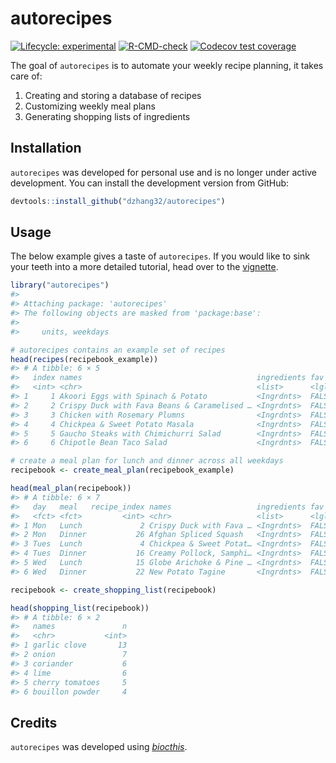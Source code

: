 
<!-- README.md is generated from README.Rmd. Please edit that file -->

# autorecipes

<!-- badges: start -->

[![Lifecycle:
experimental](https://img.shields.io/badge/lifecycle-experimental-orange.svg)](https://lifecycle.r-lib.org/articles/stages.html#experimental)
[![R-CMD-check](https://github.com/dzhang32/autorecipes/workflows/R-CMD-check/badge.svg)](https://github.com/dzhang32/autorecipes/actions)
[![Codecov test
coverage](https://codecov.io/gh/dzhang32/autorecipes/branch/master/graph/badge.svg)](https://codecov.io/gh/dzhang32/autorecipes?branch=master)
<!-- badges: end -->

The goal of `autorecipes` is to automate your weekly recipe planning, it
takes care of:

1.  Creating and storing a database of recipes
2.  Customizing weekly meal plans
3.  Generating shopping lists of ingredients

## Installation

`autorecipes` was developed for personal use and is no longer under
active development. You can install the development version from GitHub:

``` r
devtools::install_github("dzhang32/autorecipes")
```

## Usage

The below example gives a taste of `autorecipes`. If you would like to
sink your teeth into a more detailed tutorial, head over to the
[vignette](https://dzhang32.github.io/autorecipes/articles/autorecipes.html).

``` r
library("autorecipes")
#> 
#> Attaching package: 'autorecipes'
#> The following objects are masked from 'package:base':
#> 
#>     units, weekdays

# autorecipes contains an example set of recipes
head(recipes(recipebook_example))
#> # A tibble: 6 × 5
#>   index names                                       ingredients fav   last_eaten
#>   <int> <chr>                                       <list>      <lgl> <date>    
#> 1     1 Akoori Eggs with Spinach & Potato           <Ingrdnts>  FALSE NA        
#> 2     2 Crispy Duck with Fava Beans & Caramelised … <Ingrdnts>  FALSE NA        
#> 3     3 Chicken with Rosemary Plumns                <Ingrdnts>  FALSE NA        
#> 4     4 Chickpea & Sweet Potato Masala              <Ingrdnts>  FALSE NA        
#> 5     5 Gaucho Steaks with Chimichurri Salad        <Ingrdnts>  FALSE NA        
#> 6     6 Chipotle Bean Taco Salad                    <Ingrdnts>  FALSE NA

# create a meal plan for lunch and dinner across all weekdays
recipebook <- create_meal_plan(recipebook_example)

head(meal_plan(recipebook))
#> # A tibble: 6 × 7
#>   day   meal   recipe_index names                   ingredients fav   last_eaten
#>   <fct> <fct>         <int> <chr>                   <list>      <lgl> <date>    
#> 1 Mon   Lunch             2 Crispy Duck with Fava … <Ingrdnts>  FALSE 2022-03-22
#> 2 Mon   Dinner           26 Afghan Spliced Squash   <Ingrdnts>  FALSE 2022-03-22
#> 3 Tues  Lunch             4 Chickpea & Sweet Potat… <Ingrdnts>  FALSE 2022-03-22
#> 4 Tues  Dinner           16 Creamy Pollock, Samphi… <Ingrdnts>  FALSE 2022-03-22
#> 5 Wed   Lunch            15 Globe Arichoke & Pine … <Ingrdnts>  FALSE 2022-03-22
#> 6 Wed   Dinner           22 New Potato Tagine       <Ingrdnts>  FALSE 2022-03-22

recipebook <- create_shopping_list(recipebook)

head(shopping_list(recipebook))
#> # A tibble: 6 × 2
#>   names               n
#>   <chr>           <int>
#> 1 garlic clove       13
#> 2 onion               7
#> 3 coriander           6
#> 4 lime                6
#> 5 cherry tomatoes     5
#> 6 bouillon powder     4
```

## Credits

`autorecipes` was developed using
*[biocthis](https://bioconductor.org/packages/3.14/biocthis)*.
